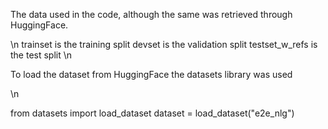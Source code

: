 The data used in the code, although the same was retrieved through HuggingFace.

\n
trainset is the training split
devset is the validation split
testset_w_refs is the test split
\n

To load the dataset from HuggingFace the datasets library was used

\n

from datasets import load_dataset
dataset = load_dataset("e2e_nlg")


